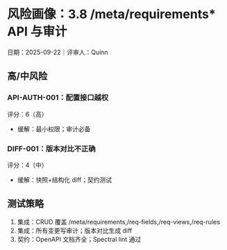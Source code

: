 # 风险画像：3.8 /meta/requirements* API 与审计

日期：2025-09-22｜评审人：Quinn

## 高/中风险

### API-AUTH-001：配置接口越权
评分：6（高）
- 缓解：最小权限；审计必备

### DIFF-001：版本对比不正确
评分：4（中）
- 缓解：快照+结构化 diff；契约测试

## 测试策略

1. 集成：CRUD 覆盖 /meta/requirements,/req-fields,/req-views,/req-rules
2. 集成：所有变更写审计；版本对比生成 diff
3. 契约：OpenAPI 文档齐全；Spectral lint 通过
